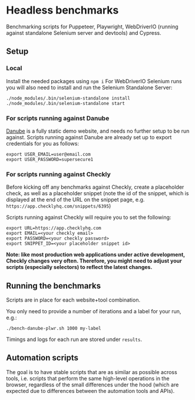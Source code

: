 # Headless benchmarks

Benchmarking scripts for Puppeteer, Playwright, WebDriverIO (running against standalone Selenium server and devtools) and Cypress.

## Setup

### Local

Install the needed packages using `npm i`
For WebDriverIO Selenium runs you will also need to install and run the Selenium Standalone Server:
```
./node_modules/.bin/selenium-standalone install
./node_modules/.bin/selenium-standalone start
``` 

### For scripts running against Danube

[Danube](https://danube-webshop.herokuapp.com) is a fully static demo website, and needs no further setup to be run against.
Scripts running against Danube are already set up to export credentials for you as follows: 

```
export USER_EMAIL=user@email.com
export USER_PASSWORD=supersecure1
```

### For scripts running against Checkly

Before kicking off any benchmarks against Checkly, create a placeholder check, as well as a placeholder snippet (note the id of the snippet, which is displayed at the end of the URL on the snippet page, e.g. `https://app.checklyhq.com/snippets/6395`)

Scripts running against Checkly will require you to set the following:

```
export URL=https://app.checklyhq.com
export EMAIL=<your checkly email>
export PASSWORD=<your checkly password>
export SNIPPET_ID=<your placeholder snippet id>
```

**Note: like most production web applications under active development, Checkly changes very often. Therefore, you might need to adjust your scripts (especially selectors) to reflect the latest changes.** 

## Running the benchmarks

Scripts are in place for each website+tool combination.

You only need to provide a number of iterations and a label for your run, e.g.:

```./bench-danube-plwr.sh 1000 my-label```

Timings and logs for each run are stored under `results`.

## Automation scripts

The goal is to have stable scripts that are as similar as possible across tools, i.e. scripts that perform the same high-level operations in the browser, regardless of the small differences under the hood (which are expected due to differences between the automation tools and APIs). 
